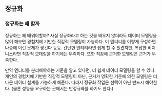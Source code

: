 ## 정규화

### 정규화는 왜 할까
정규화는 왜 배워야할까? 
사실 정규화라고 하는 것을 배우지 않더라도 데이터 모델링을 많이 해보면 경험치에 기반한 직감적 모델링이 가능하다.
이 엔티티를 이렇게 구성하면 나중에 이런 문제가 생긴다 등등. 
간단한 엔티티라면 쉽게 할 수 있곘지만, 복잡한 비지니스라면 직감적 모데링을 하기에는 부족하다. 또한 직감에 근거한 모델링은 근거가 부족한다.

만약 엔티티를 분리해야하는 기준을 알고 있다면, 더 쉽게 데이터 모델링을 할 수 있다. 
개인의 경험치에 기반한 직감적 모델링이 아닌, 근거가 명확한 기준에 의한 모델링은 더 나은 데이터 설계를 가능하게 해준다. 따라서 정규화 작업은 선택이 아닌 
반드시 해야한다. (물론 성능을 요구하는 곳에서는 반정규화를 하기도 한다.)